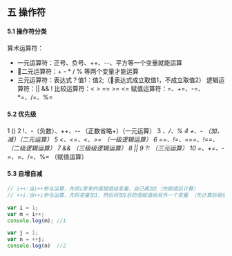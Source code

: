 ## 五 操作符
#### 5.1 操作符分类
算术运算符：
- 一元运算符：正号、负号、++、--、平方等一个变量就能运算
- 二元运算符：+ - * / % 等两个变量才能运算
- 三元运算符：表达式？值1：值2;（表达式成立取值1，不成立取值2）
逻辑运算符：|| && !
比较运算符：<  >  ==  >=  <=
赋值运算符：=、+=、-=、*=、/=、%=
#### 5.2 优先级
1   () 
2   !、-（负数）、++、-- （正数省略+）（一元运算）
3   *、/、% 
4   +、- （加，减）（二元运算）
5   <、<=、<、>= （一级逻辑运算）
6   ==、!=、===、!==、 （二级逻辑运算）
7   && （三级级逻辑运算）
8   || 
9   ?: （三元运算）
10  =、+=、-=、*=、/=、%= （赋值运算）
#### 5.3 自增自减
```javascript
// i++:当i++参与运算，先将i原来的值赋值给变量，自己再加1（先赋值后计算）
// ++i:当++i参与运算，先将变量加1，然后将加1后的值赋值给另外一个变量 （先计算后赋值）

var i = 1;
var m = i++;
console.log(m); //1

var j = 1;
var n = ++j;
console.log(n)  //2
```